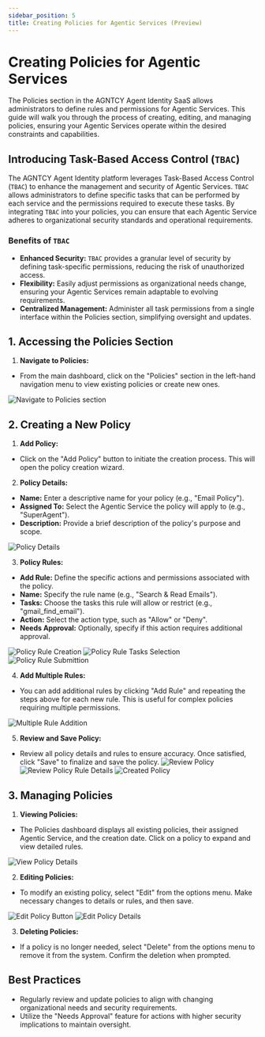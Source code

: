 ```yaml
---
sidebar_position: 5
title: Creating Policies for Agentic Services (Preview)
---
```


# Creating Policies for Agentic Services

The Policies section in the AGNTCY Agent Identity SaaS allows administrators to define rules and permissions for Agentic Services.
This guide will walk you through the process of creating, editing, and managing policies,
ensuring your Agentic Services operate within the desired constraints and capabilities.

## Introducing Task-Based Access Control (`TBAC`)

The AGNTCY Agent Identity platform leverages Task-Based Access Control (`TBAC`) to enhance the management and security of Agentic Services. `TBAC` allows administrators to define specific tasks that can be performed by each service and the permissions required to execute these tasks. By integrating `TBAC` into your policies, you can ensure that each Agentic Service adheres to organizational security standards and operational requirements.

### Benefits of `TBAC`

- **Enhanced Security:** `TBAC` provides a granular level of security by defining task-specific permissions, reducing the risk of unauthorized access.
- **Flexibility:** Easily adjust permissions as organizational needs change, ensuring your Agentic Services remain adaptable to evolving requirements.
- **Centralized Management:** Administer all task permissions from a single interface within the Policies section, simplifying oversight and updates.

## 1. Accessing the Policies Section

1. **Navigate to Policies:**

- From the main dashboard, click on the "Policies" section in the left-hand navigation menu to view existing policies or create new ones.

![Navigate to Policies section](/img/policies_01.png)

## 2. Creating a New Policy

1. **Add Policy:**

- Click on the "Add Policy" button to initiate the creation process. This will open the policy creation wizard.

2. **Policy Details:**

- **Name:** Enter a descriptive name for your policy (e.g., "Email Policy").
- **Assigned To:** Select the Agentic Service the policy will apply to (e.g., "SuperAgent").
- **Description:** Provide a brief description of the policy's purpose and scope.

![Policy Details](/img/policies_02.png)

3. **Policy Rules:**

- **Add Rule:** Define the specific actions and permissions associated with the policy.
- **Name:** Specify the rule name (e.g., "Search & Read Emails").
- **Tasks:** Choose the tasks this rule will allow or restrict (e.g., "gmail_find_email").
- **Action:** Select the action type, such as "Allow" or "Deny".
- **Needs Approval:** Optionally, specify if this action requires additional approval.

![Policy Rule Creation](/img/policies_03.png)
![Policy Rule Tasks Selection](/img/policies_04.png)
![Policy Rule Submittion](/img/policies_05.png)

4. **Add Multiple Rules:**

- You can add additional rules by clicking "Add Rule" and repeating the steps above for each new rule. This is useful for complex policies requiring multiple permissions.

![Multiple Rule Addition](/img/policies_06.png)

5. **Review and Save Policy:**

- Review all policy details and rules to ensure accuracy. Once satisfied, click "Save" to finalize and save the policy.
  ![Review Policy](/img/policies_07.png)
  ![Review Policy Rule Details](/img/policies_08.png)
  ![Created Policy](/img/policies_09.png)

## 3. Managing Policies

1. **Viewing Policies:**

- The Policies dashboard displays all existing policies, their assigned Agentic Service, and the creation date. Click on a policy to expand and view detailed rules.

![View Policy Details](/img/policies_10.png)

2. **Editing Policies:**

- To modify an existing policy, select "Edit" from the options menu. Make necessary changes to details or rules, and then save.

![Edit Policy Button](/img/policies_11.png)
![Edit Policy Details](/img/policies_12.png)

3. **Deleting Policies:**

- If a policy is no longer needed, select "Delete" from the options menu to remove it from the system. Confirm the deletion when prompted.

## Best Practices

- Regularly review and update policies to align with changing organizational needs and security requirements.
- Utilize the "Needs Approval" feature for actions with higher security implications to maintain oversight.
